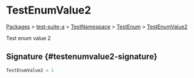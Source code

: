 # TestEnumValue2

[Packages](/) > [test-suite-a](/test-suite-a/) > [TestNamespace](/test-suite-a/testnamespace-namespace/) > [TestEnum](/test-suite-a/testnamespace-namespace/testenum-enum/) > [TestEnumValue2](/test-suite-a/testnamespace-namespace/testenum-enum/testenumvalue2-enummember)

Test enum value 2

## Signature {#testenumvalue2-signature}

```typescript
TestEnumValue2 = 1
```
